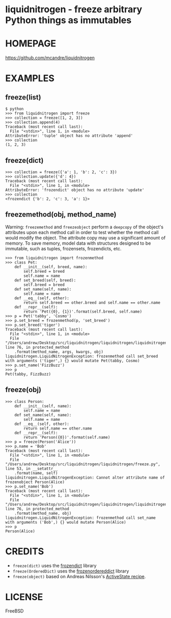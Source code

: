 # liquidnitrogen - freeze arbitrary Python things as immutables

# HOMEPAGE

https://github.com/mcandre/liquidnitrogen

# EXAMPLES

## freeze(list)

```
$ python
>>> from liquidnitrogen import freeze
>>> collection = freeze([1, 2, 3])
>>> collection.append(4)
Traceback (most recent call last):
  File "<stdin>", line 1, in <module>
AttributeError: 'tuple' object has no attribute 'append'
>>> collection
(1, 2, 3)
```

## freeze(dict)

```
>>> collection = freeze({'a': 1, 'b': 2, 'c': 3})
>>> collection.update({'d': 4})
Traceback (most recent call last):
  File "<stdin>", line 1, in <module>
AttributeError: 'frozendict' object has no attribute 'update'
>>> collection
<frozendict {'b': 2, 'c': 3, 'a': 1}>
```

## freezemethod(obj, method_name)

Warning: `freezemethod` and `freezeobject` perform a `deepcopy` of the object's attributes upon each method call in order to test whether the method call would modify the object. The attribute copy  may use a significant amount of memory. To save memory, model data with structures designed to be immutable, such as tuples, frozensets, frozendicts, etc.

```
>>> from liquidnitrogen import frozenmethod
>>> class Pet:
    def __init__(self, breed, name):
        self.breed = breed
        self.name = name
    def set_breed(self, breed):
        self.breed = breed
    def set_name(self, name):
        self.name = name
    def __eq__(self, other):
        return self.breed == other.breed and self.name == other.name
    def __repr__(self):
        return 'Pet({0}, {1})'.format(self.breed, self.name)
>>> p = Pet('tabby', 'Cosmo')
>>> p.set_breed = frozenmethod(p, 'set_breed')
>>> p.set_breed('tiger')
Traceback (most recent call last):
  File "<stdin>", line 1, in <module>
  File "/Users/andrew/Desktop/src/liquidnitrogen/liquidnitrogen/liquidnitrogen.py", line 76, in protected_method
    .format(method_name, args, kwargs, obj)
liquidnitrogen.LiquidNitrogenException: frozenmethod call set_breed with arguments ('tiger',) {} would mutate Pet(tabby, Cosmo)
>>> p.set_name('FizzBuzz')
>>> p
Pet(tabby, FizzBuzz)
```

## freeze(obj)

```
>>> class Person:
    def __init__(self, name):
        self.name = name
    def set_name(self, name):
        self.name = name
    def __eq__(self, other):
        return self.name == other.name
    def __repr__(self):
        return 'Person({0})'.format(self.name)
>>> p = freeze(Person('Alice'))
>>> p.name = 'Bob'
Traceback (most recent call last):
  File "<stdin>", line 1, in <module>
  File "/Users/andrew/Desktop/src/liquidnitrogen/liquidnitrogen/freeze.py", line 53, in __setattr__
    .format(name, self)
liquidnitrogen.LiquidNitrogenException: Cannot alter attribute name of frozenobject Person(Alice)
>>> p.set_name('Bob')
Traceback (most recent call last):
  File "<stdin>", line 1, in <module>
  File "/Users/andrew/Desktop/src/liquidnitrogen/liquidnitrogen/liquidnitrogen.py", line 76, in protected_method
    .format(method_name, obj)
liquidnitrogen.LiquidNitrogenException: frozenmethod call set_name with arguments ('Bob',) {} would mutate Person(Alice)
>>> p
Person(Alice)
```

# CREDITS

* `freeze(dict)` uses the [frozendict](https://pypi.python.org/pypi/frozendict) library
* `freeze(OrderedDict)` uses the [frozenordereddict](https://pypi.python.org/pypi/frozenordereddict) library
* `freeze(object)` based on Andreas Nilsson's [ActiveState recipe](http://code.activestate.com/recipes/576527-freeze-make-any-object-immutable/).

# LICENSE

FreeBSD
